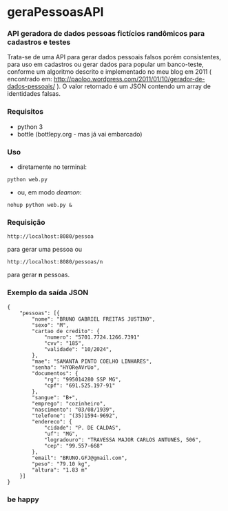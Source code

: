 # geraPessoasAPI

### API geradora de dados pessoas fictícios randômicos para cadastros e testes

Trata-se de uma API para gerar dados pessoais falsos porém consistentes, para uso
em cadastros ou gerar dados para popular um banco-teste, conforme um algoritmo
descrito e implementado no meu blog em 2011
( encontrado em: http://paoloo.wordpress.com/2011/01/10/gerador-de-dados-pessoais/ ).
O valor retornado é um JSON contendo um array de identidades falsas.

### Requisitos
- python 3
- bottle (bottlepy.org - mas já vai embarcado)


### Uso
- diretamente no terminal:
```
python web.py
```
- ou, em modo *deamon*:
```
nohup python web.py &
```

### Requisição
```
http://localhost:8080/pessoa
```
para gerar uma pessoa ou
```
http://localhost:8080/pessoas/n
```
para gerar **n** pessoas.


### Exemplo da saída JSON
```
{
	"pessoas": [{
		"nome": "BRUNO GABRIEL FREITAS JUSTINO",
		"sexo": "M",
		"cartao de credito": {
			"numero": "5701.7724.1266.7391"
			"cvv": "185",
			"validade": "10/2024",
		},
		"mae": "SAMANTA PINTO COELHO LINHARES",
		"senha": "HYOReAVrUo",
		"documentos": {
			"rg": "995014280 SSP MG",
			"cpf": "691.525.197-91"
		},
		"sangue": "B+",
		"emprego": "cozinheiro",
		"nascimento": "03/08/1939",
		"telefone": "(35)1594-9692",
		"endereco": {
			"cidade": "P. DE CALDAS",
			"uf": "MG",
			"logradouro": "TRAVESSA MAJOR CARLOS ANTUNES, 506",
			"cep": "99.557-668"
		},
		"email": "BRUNO.GFJ@gmail.com",
		"peso": "79.10 kg",
		"altura": "1.83 m"
	}]
}
```

### be happy
